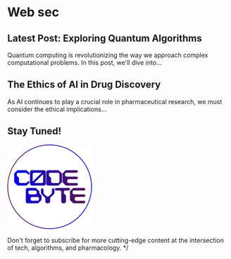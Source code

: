 # Web sec

## Latest Post: Exploring Quantum Algorithms

Quantum computing is revolutionizing the way we approach complex computational problems. In this post, we'll dive into...

## The Ethics of AI in Drug Discovery

As AI continues to play a crucial role in pharmaceutical research, we must consider the ethical implications...

## Stay Tuned!


![alt text](../logo192.png)

Don't forget to subscribe for more cutting-edge content at the intersection of tech, algorithms, and pharmacology.
*/